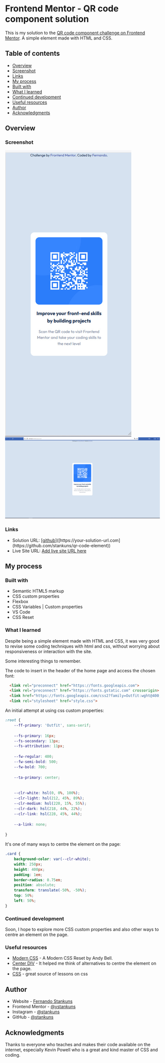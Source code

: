 # Frontend Mentor - QR code component solution

This is my solution to the [QR code component challenge on Frontend Mentor](https://www.frontendmentor.io/challenges/qr-code-component-iux_sIO_H). A simple element made with HTML and CSS.

## Table of contents

- [Overview](#overview)
- [Screenshot](#screenshot)
- [Links](#links)
- [My process](#my-process)
- [Built with](#built-with)
- [What I learned](#what-i-learned)
- [Continued development](#continued-development)
- [Useful resources](#useful-resources)
- [Author](#author)
- [Acknowledgments](#acknowledgments)

## Overview

### Screenshot

![mobile version](/images/mobile_screenshot.jpg)
![desktop version](/images/desktop_screen-shot.jpg)

### Links

- Solution URL: [[github](https://your-solution-url.com](https://github.com/stankuns/qr-code-element))]([https://your-solution-url.com](https://github.com/stankuns/qr-code-element))
- Live Site URL: [Add live site URL here](https://your-live-site-url.com)

## My process

### Built with

- Semantic HTML5 markup
- CSS custom properties
- Flexbox
- CSS Variables | Custom properties
- VS Code
- CSS Reset

### What I learned

Despite being a simple element made with HTML and CSS, it was very good to revise some coding techniques with html and css, without worrying about responsiveness or interaction with the site.

Some interesting things to remember.

The code to insert in the header of the home page and access the chosen font:

```html
  <link rel="preconnect" href="https://fonts.googleapis.com">
  <link rel="preconnect" href="https://fonts.gstatic.com" crossorigin>
  <link href="https://fonts.googleapis.com/css2?family=Outfit:wght@400;700&display=swap" rel="stylesheet">  
  <link rel="stylesheet" href="style.css">
```
An initial attempt at using css custom properties:

```css
:root {
    --ff-primary: 'Outfit', sans-serif; 

    --fs-primary: 16px;
    --fs-secondary: 13px;
    --fs-attribution: 11px;

    --fw-regular: 400;
    --fw-semi-bold: 500;
    --fw-bold: 700;

    --ta-primary: center;

    
    --clr-white: hsl(0, 0%, 100%);
    --clr-light: hsl(212, 45%, 89%);
    --clr-medium: hsl(220, 15%, 55%);
    --clr-dark: hsl(218, 44%, 22%);
    --clr-link: hsl(228, 45%, 44%);
    
    --a-link: none;

}
```
It's one of many ways to centre the element on the page:

```css
.card {
    background-color: var(--clr-white);
    width: 250px;
    height: 400px;
    padding: 1em;
    border-radius: 0.75em;
    position: absolute;
    transform: translate(-50%, -50%);
    top: 50%;
    left: 50%;
}
```

### Continued development

Soon, I hope to explore more CSS custom properties and also other ways to centre an element on the page.


### Useful resources

- [Modern CSS](https://piccalil.li/blog/a-modern-css-reset) - A Modern CSS Reset by Andy Bell.
- [Center DIV](https://blog.hubspot.com/website/center-div-css#center-div-horizontally-css) - It helped me think of alternatives to centre the element on the page.
- [CSS](https://www.kevinpowell.co/) - great source of lessons on css

## Author

- Website - [Fernando Stankuns](https://www.fernando.arq.br)
- Frontend Mentor - [@ystankuns](https://www.frontendmentor.io/profile/yourusername)
- Instagram - [@stankuns](https://www.instagram.com/stankuns/)
- GitHub - [@stankuns](https://github.com/stankuns)


## Acknowledgments

Thanks to everyone who teaches and makes their code available on the internet, especially Kevin Powell who is a great and kind master of CSS and coding.

